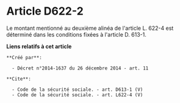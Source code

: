 # Article D622-2

Le montant mentionné au deuxième alinéa de l'article L. 622-4 est déterminé dans les conditions fixées à l'article D. 613-1.

**Liens relatifs à cet article**

	**Créé par**:

	  - Décret n°2014-1637 du 26 décembre 2014 - art. 11

	**Cite**:

	  - Code de la sécurité sociale. - art. D613-1 (V)
	  - Code de la sécurité sociale. - art. L622-4 (V)
